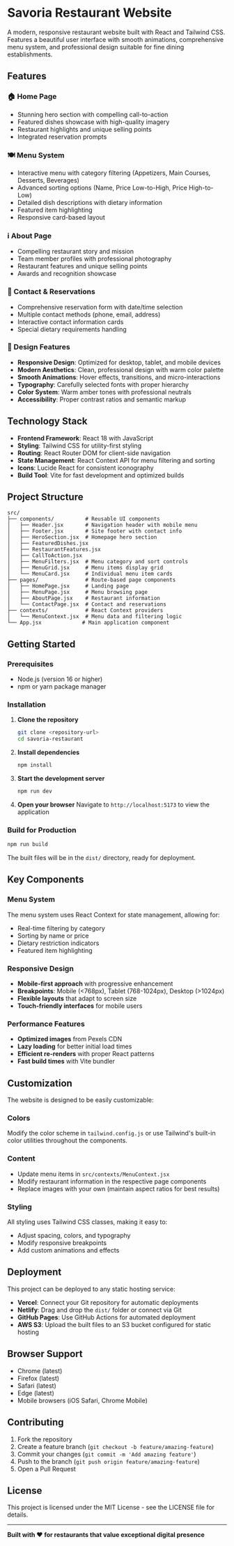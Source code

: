 # Savoria Restaurant Website

A modern, responsive restaurant website built with React and Tailwind CSS. Features a beautiful user interface with smooth animations, comprehensive menu system, and professional design suitable for fine dining establishments.

## Features

### 🏠 Home Page
- Stunning hero section with compelling call-to-action
- Featured dishes showcase with high-quality imagery
- Restaurant highlights and unique selling points
- Integrated reservation prompts

### 🍽️ Menu System
- Interactive menu with category filtering (Appetizers, Main Courses, Desserts, Beverages)
- Advanced sorting options (Name, Price Low-to-High, Price High-to-Low)
- Detailed dish descriptions with dietary information
- Featured item highlighting
- Responsive card-based layout

### ℹ️ About Page
- Compelling restaurant story and mission
- Team member profiles with professional photography
- Restaurant features and unique selling points
- Awards and recognition showcase

### 📧 Contact & Reservations
- Comprehensive reservation form with date/time selection
- Multiple contact methods (phone, email, address)
- Interactive contact information cards
- Special dietary requirements handling

### 🎨 Design Features
- **Responsive Design**: Optimized for desktop, tablet, and mobile devices
- **Modern Aesthetics**: Clean, professional design with warm color palette
- **Smooth Animations**: Hover effects, transitions, and micro-interactions
- **Typography**: Carefully selected fonts with proper hierarchy
- **Color System**: Warm amber tones with professional neutrals
- **Accessibility**: Proper contrast ratios and semantic markup

## Technology Stack

- **Frontend Framework**: React 18 with JavaScript
- **Styling**: Tailwind CSS for utility-first styling
- **Routing**: React Router DOM for client-side navigation
- **State Management**: React Context API for menu filtering and sorting
- **Icons**: Lucide React for consistent iconography
- **Build Tool**: Vite for fast development and optimized builds

## Project Structure

```
src/
├── components/          # Reusable UI components
│   ├── Header.jsx       # Navigation header with mobile menu
│   ├── Footer.jsx       # Site footer with contact info
│   ├── HeroSection.jsx  # Homepage hero section
│   ├── FeaturedDishes.jsx
│   ├── RestaurantFeatures.jsx
│   ├── CallToAction.jsx
│   ├── MenuFilters.jsx  # Menu category and sort controls
│   ├── MenuGrid.jsx     # Menu items display grid
│   └── MenuCard.jsx     # Individual menu item cards
├── pages/               # Route-based page components
│   ├── HomePage.jsx     # Landing page
│   ├── MenuPage.jsx     # Menu browsing page
│   ├── AboutPage.jsx    # Restaurant information
│   └── ContactPage.jsx  # Contact and reservations
├── contexts/            # React Context providers
│   └── MenuContext.jsx  # Menu data and filtering logic
└── App.jsx             # Main application component
```

## Getting Started

### Prerequisites
- Node.js (version 16 or higher)
- npm or yarn package manager

### Installation

1. **Clone the repository**
   ```bash
   git clone <repository-url>
   cd savoria-restaurant
   ```

2. **Install dependencies**
   ```bash
   npm install
   ```

3. **Start the development server**
   ```bash
   npm run dev
   ```

4. **Open your browser**
   Navigate to `http://localhost:5173` to view the application

### Build for Production

```bash
npm run build
```

The built files will be in the `dist/` directory, ready for deployment.

## Key Components

### Menu System
The menu system uses React Context for state management, allowing for:
- Real-time filtering by category
- Sorting by name or price
- Dietary restriction indicators
- Featured item highlighting

### Responsive Design
- **Mobile-first approach** with progressive enhancement
- **Breakpoints**: Mobile (<768px), Tablet (768-1024px), Desktop (>1024px)
- **Flexible layouts** that adapt to screen size
- **Touch-friendly interfaces** for mobile users

### Performance Features
- **Optimized images** from Pexels CDN
- **Lazy loading** for better initial load times
- **Efficient re-renders** with proper React patterns
- **Fast build times** with Vite bundler

## Customization

The website is designed to be easily customizable:

### Colors
Modify the color scheme in `tailwind.config.js` or use Tailwind's built-in color utilities throughout the components.

### Content
- Update menu items in `src/contexts/MenuContext.jsx`
- Modify restaurant information in the respective page components
- Replace images with your own (maintain aspect ratios for best results)

### Styling
All styling uses Tailwind CSS classes, making it easy to:
- Adjust spacing, colors, and typography
- Modify responsive breakpoints
- Add custom animations and effects

## Deployment

This project can be deployed to any static hosting service:

- **Vercel**: Connect your Git repository for automatic deployments
- **Netlify**: Drag and drop the `dist/` folder or connect via Git
- **GitHub Pages**: Use GitHub Actions for automated deployment
- **AWS S3**: Upload the built files to an S3 bucket configured for static hosting

## Browser Support

- Chrome (latest)
- Firefox (latest)
- Safari (latest)
- Edge (latest)
- Mobile browsers (iOS Safari, Chrome Mobile)

## Contributing

1. Fork the repository
2. Create a feature branch (`git checkout -b feature/amazing-feature`)
3. Commit your changes (`git commit -m 'Add amazing feature'`)
4. Push to the branch (`git push origin feature/amazing-feature`)
5. Open a Pull Request

## License

This project is licensed under the MIT License - see the LICENSE file for details.

---

**Built with ❤️ for restaurants that value exceptional digital presence**